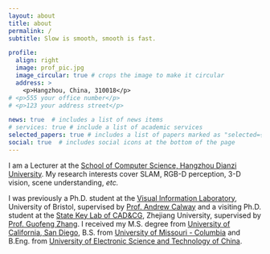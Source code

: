 ```yaml
---
layout: about
title: about
permalink: /
subtitle: Slow is smooth, smooth is fast.

profile:
  align: right
  image: prof_pic.jpg
  image_circular: true # crops the image to make it circular
  address: >
    <p>Hangzhou, China, 310018</p>
# <p>555 your office number</p>
# <p>123 your address street</p>

news: true  # includes a list of news items
# services: true # include a list of academic services
selected_papers: true # includes a list of papers marked as "selected={true}"
social: true  # includes social icons at the bottom of the page
---
```


I am a Lecturer at the [School of Computer Science, Hangzhou Dianzi University](https://computer.hdu.edu.cn/main.htm). My research interests cover SLAM, RGB-D perception, 3-D vision, scene understanding, _etc._ 

I was previously a Ph.D. student at the [Visual Information Laboratory](https://vilab.blogs.bristol.ac.uk/), University of Bristol, supervised by [Prof. Andrew Calway](http://www.cs.bris.ac.uk/~andrew) and a visiting Ph.D. student at the [State Key Lab of CAD&CG](http://www.cad.zju.edu.cn/english.html), Zhejiang University, supervised by [Prof. Guofeng Zhang](http://www.cad.zju.edu.cn/home/gfzhang/). I received my M.S. degree from [University of California, San Diego](https://www.ucsd.edu/), B.S. from [University of Missouri - Columbia](https://missouri.edu/) and B.Eng. from [University of Electronic Science and Technology of China](https://en.uestc.edu.cn/).

<!-- Write your biography here. Tell the world about yourself. Link to your favorite [subreddit](http://reddit.com). You can put a picture in, too. The code is already in, just name your picture `prof_pic.jpg` and put it in the `img/` folder.

Put your address / P.O. box / other info right below your picture. You can also disable any these elements by editing `profile` property of the YAML header of your `_pages/about.md`. Edit `_bibliography/papers.bib` and Jekyll will render your [publications page](/al-folio/publications/) automatically. -->

<!-- Link to your social media connections, too. This theme is set up to use [Font Awesome icons](http://fortawesome.github.io/Font-Awesome/) and [Academicons](https://jpswalsh.github.io/academicons/), like the ones below. Add your Facebook, Twitter, LinkedIn, Google Scholar, or just disable all of them. -->
